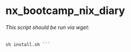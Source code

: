 # nx_bootcamp_nix_diary

###### This script should be run via wget:
``` wget https://raw.githubusercontent.com/JewEllerrr/nx_bootcamp_nix_diary/main/install.sh  
sh install.sh ```
